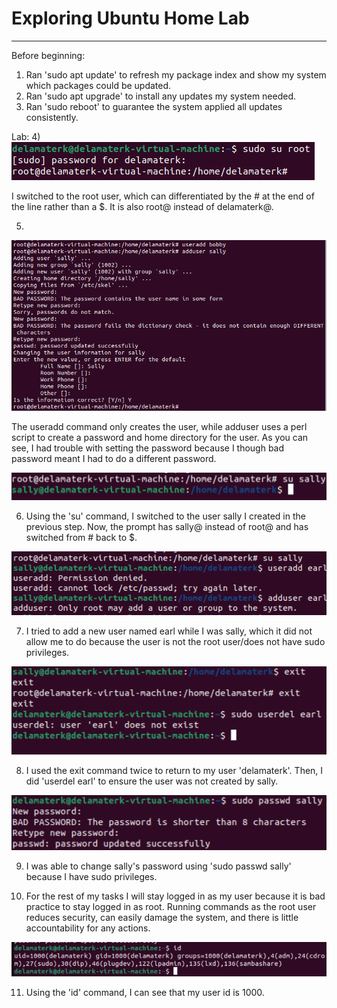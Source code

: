 # Exploring Ubuntu Home Lab

---

Before beginning:
1) Ran 'sudo apt update' to refresh my package index and show my system which packages could be updated.
2) Ran 'sudo apt upgrade' to install any updates my system needed.
3) Ran 'sudo reboot' to guarantee the system applied all updates consistently.

Lab:
4)
![Switch to Root User Command](../images/l1q4.png)

I switched to the root user, which can differentiated by the # at the end of the line rather than a $. It is also root@ instead of delamaterk@.

5)
![useradd and adduser commands](../images/l1q5.png)

The useradd command only creates the user, while adduser uses a perl script to create a password and home directory for the user. As you can see, I had trouble with setting the password because I though bad password meant I had to do a different password.

![Switching to user sally](../images/l1q6.png)

6) Using the 'su' command, I switched to the user sally I created in the previous step. Now, the prompt has sally@ instead of root@ and has switched from # back to $. 

![Trying to create new users as sally](../images/l1q7.png)

7) I tried to add a new user named earl while I was sally, which it did not allow me to do because the user is not the root user/does not have sudo privileges.

![Returning to ubuntu user](../images/l1q8.png)

8) I used the exit command twice to return to my user 'delamaterk'. Then, I did 'userdel earl' to ensure the user was not created by sally.

![Changig sally's password](../images/l1q9.png)

9) I was able to change sally's password using 'sudo passwd sally' because I have sudo privileges.

10) For the rest of my tasks I will stay logged in as my user because it is bad practice to stay logged in as root. Running commands as the root user reduces security, can easily damage the system, and there is little accountability for any actions.

![Checking my id](../images/l1q11.png)

11) Using the 'id' command, I can see that my user id is 1000.







